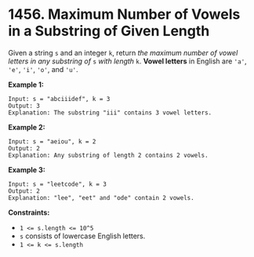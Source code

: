 # 1456. Maximum Number of Vowels in a Substring of Given Length
Given a string `s` and an integer `k`, return *the maximum number of vowel letters in any substring of* `s` *with length* `k`. **Vowel letters** in English are `'a'`, `'e'`, `'i'`, `'o'`, and `'u'`.

**Example 1:**
```
Input: s = "abciiidef", k = 3
Output: 3
Explanation: The substring "iii" contains 3 vowel letters.
```

**Example 2:**
```
Input: s = "aeiou", k = 2
Output: 2
Explanation: Any substring of length 2 contains 2 vowels.
```

**Example 3:**
```
Input: s = "leetcode", k = 3
Output: 2
Explanation: "lee", "eet" and "ode" contain 2 vowels.
```

**Constraints:**
- `1 <= s.length <= 10^5`
- `s` consists of lowercase English letters.
- `1 <= k <= s.length`
